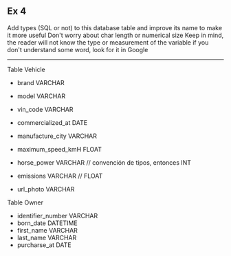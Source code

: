 ## Ex 4

Add types (SQL or not) to this database table and improve its name to make it more useful
Don't worry about char length or numerical size
Keep in mind, the reader will not know the type or measurement of the variable
if you don't understand some word, look for it in Google

---

Table Vehicle

*   brand VARCHAR
*   model VARCHAR
*   vin_code  VARCHAR
*   commercialized_at  DATE

*   manufacture_city VARCHAR
*   maximum_speed_kmH FLOAT
*   horse_power VARCHAR  // convención de tipos, entonces INT
*   emissions  VARCHAR   // FLOAT
*   url_photo VARCHAR

Table Owner

*   identifier_number VARCHAR
*   born_date DATETIME
*   first_name VARCHAR
*   last_name VARCHAR
*   purcharse_at DATE